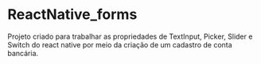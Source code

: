 # ReactNative_forms
Projeto criado para trabalhar as propriedades de TextInput, Picker, Slider e Switch do react native por meio da criação de um cadastro de conta bancária.
